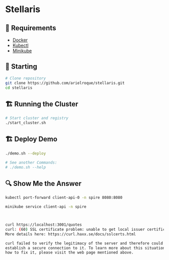 # Stellaris

## :bookmark: Requirements
- [Docker](https://docs.docker.com/engine/install/ubuntu/) 
- [Kubectl](https://kubernetes.io/docs/tasks/tools/install-kubectl-linux/)
- [Minikube](https://minikube.sigs.k8s.io/docs/start/)

## :triangular_flag_on_post: Starting


```bash
# Clone repository
git clone https://github.com/arielroque/stellaris.git
cd stellaris
```

## :building_construction: Running the Cluster

```bash
# Start cluster and registry
./start_cluster.sh
```

## :building_construction: Deploy Demo 

```bash
./demo.sh --deploy

# See another Commands:
# ./demo.sh --help
```

## :mag: Show Me the Answer


```bash
kubectl port-forward client-api-0 -n spire 8080:8080

minikube service client-api -n spire



curl https://localhost:3001/quotes
curl: (60) SSL certificate problem: unable to get local issuer certificate
More details here: https://curl.haxx.se/docs/sslcerts.html

curl failed to verify the legitimacy of the server and therefore could not
establish a secure connection to it. To learn more about this situation and
how to fix it, please visit the web page mentioned above.
```